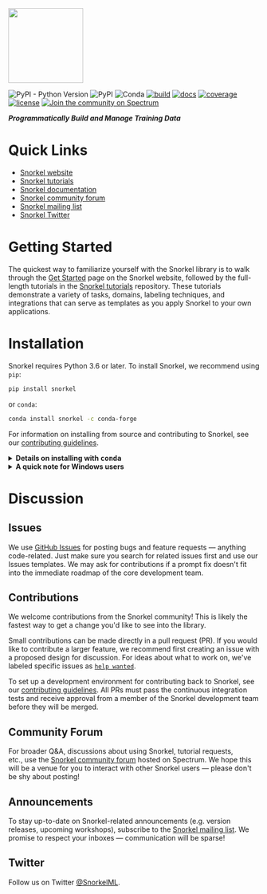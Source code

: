 <img src="figs/logo_01.png" width="150"/>

![PyPI - Python Version](https://img.shields.io/pypi/pyversions/snorkel)
![PyPI](https://img.shields.io/pypi/v/snorkel)
![Conda](https://img.shields.io/conda/v/conda-forge/snorkel)
[![build](https://travis-ci.com/snorkel-team/snorkel.svg?branch=master)](https://travis-ci.com/snorkel-team/snorkel?branch=master)
[![docs](https://readthedocs.org/projects/snorkel/badge/?version=master)](https://snorkel.readthedocs.io/en/master)
[![coverage](https://codecov.io/gh/snorkel-team/snorkel/branch/master/graph/badge.svg)](https://codecov.io/gh/snorkel-team/snorkel/branch/master)
[![license](https://img.shields.io/badge/License-Apache%202.0-blue.svg)](https://opensource.org/licenses/Apache-2.0)
[![Join the community on Spectrum](https://withspectrum.github.io/badge/badge.svg)](https://spectrum.chat/snorkel)


***Programmatically Build and Manage Training Data***

# Quick Links
* [Snorkel website](https://snorkel.org)
* [Snorkel tutorials](https://github.com/snorkel-team/snorkel-tutorials)
* [Snorkel documentation](https://snorkel.readthedocs.io/)
* [Snorkel community forum](https://spectrum.chat/snorkel)
* [Snorkel mailing list](https://groups.google.com/forum/#!forum/snorkel-ml)
* [Snorkel Twitter](https://twitter.com/SnorkelML)

# Getting Started
The quickest way to familiarize yourself with the Snorkel library is to walk through the [Get Started](https://snorkel.org/get-started/) page on the Snorkel website, followed by the full-length tutorials in the [Snorkel tutorials](https://github.com/snorkel-team/snorkel-tutorials) repository.
These tutorials demonstrate a variety of tasks, domains, labeling techniques, and integrations that can serve as templates as you apply Snorkel to your own applications.


# Installation

Snorkel requires Python 3.6 or later. To install Snorkel, we recommend using `pip`:

```bash
pip install snorkel
```

or `conda`:

```bash
conda install snorkel -c conda-forge
```

For information on installing from source and contributing to Snorkel, see our
[contributing guidelines](./CONTRIBUTING.md).

<details><summary><b>Details on installing with <tt>conda</tt></b></summary>
<p>

The following example commands give some more color on installing with `conda`.
These commands assume that your `conda` installation is Python 3.6,
and that you want to use a virtual environment called `snorkel-env`.

```bash
# [OPTIONAL] Activate a virtual environment called "snorkel"
conda create --yes -n snorkel-env python=3.6
conda activate snorkel-env

# We specify PyTorch here to ensure compatibility, but it may not be necessary.
conda install pytorch==1.1.0 -c pytorch
conda install snorkel==0.9.0 -c conda-forge
```

</p>
</details>

<details><summary><b>A quick note for Windows users</b></summary>
<p>

If you're using Windows, we highly recommend using Docker
(you can find an example in our
[tutorials repo](https://github.com/snorkel-team/snorkel-tutorials/blob/master/Dockerfile))
or the [Linux subsystem](https://docs.microsoft.com/en-us/windows/wsl/faq).
We've done limited testing on Windows, so if you want to contribute instructions
or improvements, feel free to open a PR!

</p>
</details>

# Discussion

## Issues
We use [GitHub Issues](https://github.com/snorkel-team/snorkel/issues) for posting bugs and feature requests — anything code-related.
Just make sure you search for related issues first and use our Issues templates.
We may ask for contributions if a prompt fix doesn't fit into the immediate roadmap of the core development team.

## Contributions
We welcome contributions from the Snorkel community! 
This is likely the fastest way to get a change you'd like to see into the library.

Small contributions can be made directly in a pull request (PR).
If you would like to contribute a larger feature, we recommend first creating an issue with a proposed design for discussion. 
For ideas about what to work on, we've labeled specific issues as [`help wanted`](https://github.com/snorkel-team/snorkel/issues?utf8=%E2%9C%93&q=is%3Aopen+is%3Aissue+label%3A%22help+wanted%22+).

To set up a development environment for contributing back to Snorkel, see our [contributing guidelines](./CONTRIBUTING.md).
All PRs must pass the continuous integration tests and receive approval from a member of the Snorkel development team before they will be merged.

## Community Forum
For broader Q&A, discussions about using Snorkel, tutorial requests, etc., use the [Snorkel community forum](https://spectrum.chat/snorkel) hosted on Spectrum.
We hope this will be a venue for you to interact with other Snorkel users — please don't be shy about posting!

## Announcements
To stay up-to-date on Snorkel-related announcements (e.g. version releases, upcoming workshops), subscribe to the [Snorkel mailing list](https://groups.google.com/forum/#!forum/snorkel-ml). We promise to respect your inboxes — communication will be sparse!

## Twitter
Follow us on Twitter [@SnorkelML](https://twitter.com/SnorkelML).
